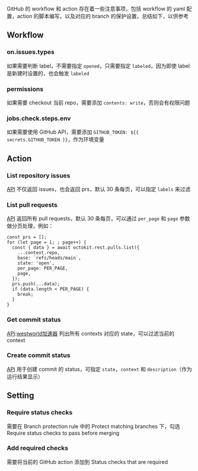 
GitHub 的 workflow 和 action 存在着一些注意事项，包括 workflow 的 yaml 配置，action 的脚本编写，以及对应的 branch 的保护设置，总结如下，以供参考


## Workflow


### on.issues.types


如果需要判断 label，不需要指定 `opened`，只需要指定 `labeled`，因为即使 label 是新建时设置的，也会触发 `labeled`


### permissions


如果需要 checkout 当前 repo，需要添加 `contents: write`，否则会有权限问题


### jobs.check.steps.env


如果需要使用 GitHub API，需要添加 `GITHUB_TOKEN: ${{ secrets.GITHUB_TOKEN }}`，作为环境变量


## Action


### List repository issues


[API](https://github.com) 不仅返回 issues，也会返回 prs，默认 30 条每页，可以指定 `labels` 来过滤


### List pull requests


[API](https://github.com) 返回所有 pull requests，默认 30 条每页，可以通过 `per_page` 和 `page` 参数做分页处理，例如：



```
const prs = [];
for (let page = 1; ; page++) {
  const { data } = await octokit.rest.pulls.list({
    ...context.repo,
    base: `refs/heads/main`,
    state: 'open',
    per_page: PER_PAGE,
    page,
  });
  prs.push(...data);
  if (data.length < PER_PAGE) {
    break;
  }
}

```

### Get commit status


[API](https://github.com):[westworld加速器](https://xbsj9.com) 列出所有 contexts 对应的 state，可以过滤当前的 context


### Create commit status


[API](https://github.com) 用于创建 commit 的 status，可指定 `state`，`context` 和 `description`（作为运行结果显示）


## Setting


### Require status checks


需要在 Branch protection rule 中的 Protect matching branches 下，勾选 Require status checks to pass before merging


### Add required checks


需要将当前的 GitHub action 添加到 Status checks that are required


